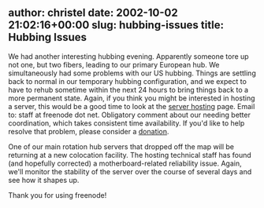 author: christel
date: 2002-10-02 21:02:16+00:00
slug: hubbing-issues
title: Hubbing Issues
---

We had another interesting hubbing evening. Apparently someone tore up not one, but two fibers, leading to our primary European hub.  We simultaneously had some problems with our US hubbing. Things are settling back to normal in our temporary hubbing configuration, and we expect to have to rehub sometime within the next 24 hours to bring things back to a more permanent state. Again, if you think you might be interested in hosting a server, this would be a good time to look at the  [server hosting](http://freenode.net/hosting_ircd.shtml)  page.  Email to: staff at freenode dot net. Obligatory comment about our needing better coordination, which takes consistent time availability.  If you'd like to help resolve that problem, please consider a  [donation](http://freenode.net/contributions.shtml).

One of our main rotation hub servers that dropped off the map will be returning at a new colocation facility. The hosting technical staff has found (and hopefully corrected) a motherboard-related reliability issue.  Again, we'll monitor the stability of the server over the course of several days and see how it shapes up.

Thank you for using freenode!
